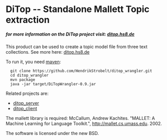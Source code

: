 DiTop -- Standalone Mallett Topic extraction 
==============
##### for more information on the DiTop project visit: [ditop.hs8.de](http://ditop.hs8.de)


This product can be used to create a topic model file from three text collections.
See more here: [ditop.hs8.de](http://ditop.hs8.de)

To run it, you need [maven](http://maven.apache.org/guides/getting-started/maven-in-five-minutes.html):
```
  git clone https://github.com/HendrikStrobelt/ditop_wrangler.git 
  cd ditop_wrangler
  mvn package
  java -jar target/DiTopWrangler-0.9.jar
```

Related projects are:
- [ditop_server](https://github.com/HendrikStrobelt/ditop_server)
- [ditop_client](https://github.com/HendrikStrobelt/ditop_client)


The mallett library is required: McCallum, Andrew Kachites.  "MALLET: A Machine Learning for Language Toolkit.", http://mallet.cs.umass.edu. 2002.

The software is licensed under the new BSD.
